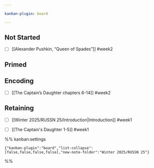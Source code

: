 ```yaml
---

kanban-plugin: board

---
```


## Not Started

- [ ] [[Alexander Pushkin, “Queen of Spades”]] #week2


## Primed



## Encoding

- [ ] [[The Captain’s Daughter chapters 6-14]] #week2


## Retaining

- [ ] [[Winter 2025/RUSSN 25/Introduction|Introduction]] #week1
- [ ] [[The Captain's Daughter 1-5]] #week1




%% kanban:settings
```
{"kanban-plugin":"board","list-collapse":[false,false,false,false],"new-note-folder":"Winter 2025/RUSSN 25"}
```
%%